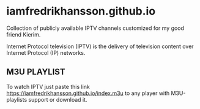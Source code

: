 # iamfredrikhansson.github.io

Collection of publicly available IPTV channels customized for my good friend Kierim.

Internet Protocol television (IPTV) is the delivery of television content over Internet Protocol (IP) networks.

## M3U PLAYLIST
To watch IPTV just paste this link https://iamfredrikhansson.github.io/index.m3u to any player with M3U-playlists support or download it.
